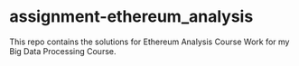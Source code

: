 # assignment-ethereum_analysis
This repo contains the solutions for Ethereum Analysis Course Work for my Big Data Processing Course. 
